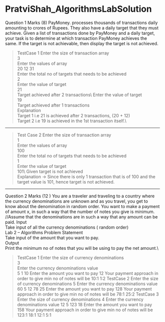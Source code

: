 # PratviShah_AlgorithmsLabSolution
Question 1                                                  Marks (8)
PayMoney. processes thousands of transactions daily amounting to crores of Rupees. They also have a daily target that they must achieve. Given a list of transactions done by 
PayMoney and a daily target, your task is to determine at which transaction PayMoney achieves the same. If the target is not achievable, then display the target is not achieved.
>TestCase 1
Enter the size of transaction array\
3\
Enter the values of array\
20 12 31\
Enter the total no of targets that needs to be achieved\
2\
Enter the value of target\
21\
Target achieved after 2 transactions\ 
Enter the value of target\
19\
Target achieved after 1 transactions \
Explanation\
Target 1 i.e 21 is achieved after 2 transactions, (20 + 12)\
Target 2 i.e 19 is achieved in the 1st transaction itself.\
-------------------------------------------------------

>Test Case 2
Enter the size of transaction array\
1\
Enter the values of array\
100\
Enter the total no of targets that needs to be achieved\
1\
Enter the value of target\
101\ 
Given target is not achieved\
Explanation → Since there is only 1 transaction that is of 100 and the target value is 101, hence target is not achieved.
-----------------------------------------------------------------------------------------------------------
Question 2                                                 Marks (12 ) 
You are a traveler and traveling to a country where the currency denominations are unknown and as you travel, you get to know about the denomination in random order.
You want to make a payment of amount x, in such a way that the number of notes you give is minimum.\
//Assume that the denominations are in such a way that any amount can be paid.
Input\
Take input of all the currency denominations ( random order)\
Lab 2 – Algorithms Problem Statement\
Take input of the amount that you want to pay.\
Output\
Print the minimum no of notes that you will be using to pay the net amount.\
>TestCase 1
Enter the size of currency denominations \
3\
Enter the currency denominations value\
5
1
10
Enter the amount you want to pay
12
Your payment approach in order to give min no of notes will be
10:1
1:2
TestCase 2
Enter the size of currency denominations 
5
Enter the currency denominations value
60
5
12
78
25
Enter the amount you want to pay
128
Your payment approach in order to give min no of notes will be
78:1
25:2
TestCase 3
Enter the size of currency denominations 
4
Enter the currency denominations value
12
5
123
18
Enter the amount you want to pay
158
Your payment approach in order to give min no of notes will be
123:1
18:1
12:1
5:1

